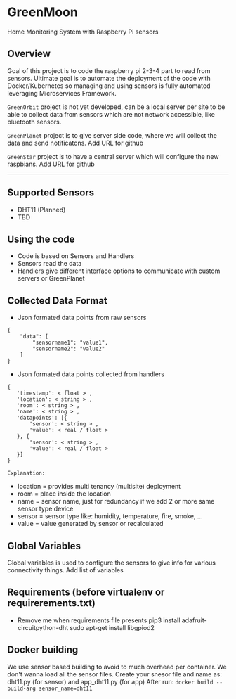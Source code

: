 # GreenMoon
Home Monitoring System with Raspberry Pi sensors

## Overview
Goal of this project is to code the raspberry pi 2-3-4 part to read from sensors.
Ultimate goal is to automate the deployment of the code with Docker/Kubernetes so managing and using
sensors is fully automated leveraging Microservices Framework.

`GreenOrbit` project is not yet developed, can be a local server per site to be able to collect data from sensors
which are not network accessible, like bluetooth sensors.

`GreenPlanet` project is to give server side code, where we will collect the data and send notificatons.
<TBD> Add URL for github

`GreenStar` project is to have a central server which will configure the new raspbians.
<TBD> Add URL for github

----------------------------------
## Supported Sensors
 - DHT11 (Planned)
 - TBD

## Using the code
 - Code is based on Sensors and Handlers
 - Sensors read the data
 - Handlers give different interface options to communicate with custom servers or GreenPlanet

## Collected Data Format
- Json formated data points from raw sensors
```
{
	"data": [
		"sensorname1": "value1",
		"sensorname2": "value2"
	]
}
```

- Json formated data points collected from handlers
 ```
{
	'timestamp': < float > ,
	'location': < string > ,
	'room': < string > ,
	'name': < string > ,
	'datapoints': [{
		'sensor': < string > ,
		'value': < real / float >
	}, {
		'sensor': < string > ,
		'value': < real / float >
	}]
}
  ```

`Explanation:`
- location = provides multi tenancy (multisite) deployment
- room = place inside the location
- name = sensor name, just for redundancy if we add 2 or more same sensor type device
- sensor = sensor type like: humidity, temperature, fire, smoke, ...
- value = value generated by sensor or recalculated

## Global Variables
Global variables is used to configure the sensors to give info for various connectivity things.
<TBD> Add list of variables

## Requirements (before virtualenv or requirerements.txt)
- Remove me when requirements file presents
pip3 install adafruit-circuitpython-dht
sudo apt-get install libgpiod2


## Docker building
We use sensor based building to avoid to much overhead per container.
We don't wanna load all the sensor files.
Create your snesor file and name as: dht11.py (for sensor) and app_dht11.py (for app)
After run:
 ```docker build --build-arg sensor_name=dht11```